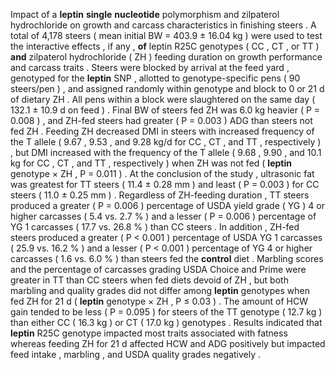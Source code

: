 Impact of a **leptin** **single** **nucleotide** polymorphism and zilpaterol hydrochloride on growth and carcass characteristics in finishing steers . A total of 4,178 steers ( mean initial BW = 403.9 ± 16.04 kg ) were used to test the interactive effects , if any , **of** leptin R25C genotypes ( CC , CT , or TT ) **and** zilpaterol hydrochloride ( ZH ) feeding duration on growth performance and carcass traits . Steers were blocked by arrival at the feed yard , genotyped for the **leptin** SNP , allotted to genotype-specific pens ( 90 steers/pen ) , and assigned randomly within genotype and block to 0 or 21 d of dietary ZH . All pens within a block were slaughtered on the same day ( 132.1 ± 10.9 d on feed ) . Final BW of steers fed ZH was 6.0 kg heavier ( P = 0.008 ) , and ZH-fed steers had greater ( P = 0.003 ) ADG than steers not fed ZH . Feeding ZH decreased DMI in steers with increased frequency of the T allele ( 9.67 , 9.53 , and 9.28 kg/d for CC , CT , and TT , respectively ) , but DMI increased with the frequency of the T allele ( 9.68 , 9.90 , and 10.1 kg for CC , CT , and TT , respectively ) when ZH was not fed ( **leptin** genotype × ZH , P = 0.011 ) . At the conclusion of the study , ultrasonic fat was greatest for TT steers ( 11.4 ± 0.28 mm ) and least ( P = 0.003 ) for CC steers ( 11.0 ± 0.25 mm ) . Regardless of ZH-feeding duration , TT steers produced a greater ( P = 0.006 ) percentage of USDA yield grade ( YG ) 4 or higher carcasses ( 5.4 vs. 2.7 % ) and a lesser ( P = 0.006 ) percentage of YG 1 carcasses ( 17.7 vs. 26.8 % ) than CC steers . In addition , ZH-fed steers produced a greater ( P < 0.001 ) percentage of USDA YG 1 carcasses ( 25.9 vs. 16.2 % ) and a lesser ( P < 0.001 ) percentage of YG 4 or higher carcasses ( 1.6 vs. 6.0 % ) than steers fed the **control** diet . Marbling scores and the percentage of carcasses grading USDA Choice and Prime were greater in TT than CC steers when fed diets devoid of ZH , but both marbling and quality grades did not differ among **leptin** genotypes when fed ZH for 21 d ( **leptin** genotype × ZH , P ≤ 0.03 ) . The amount of HCW gain tended to be less ( P = 0.095 ) for steers of the TT genotype ( 12.7 kg ) than either CC ( 16.3 kg ) or CT ( 17.0 kg ) genotypes . Results indicated that **leptin** R25C genotype impacted most traits associated with fatness whereas feeding ZH for 21 d affected HCW and ADG positively but impacted feed intake , marbling , and USDA quality grades negatively . 